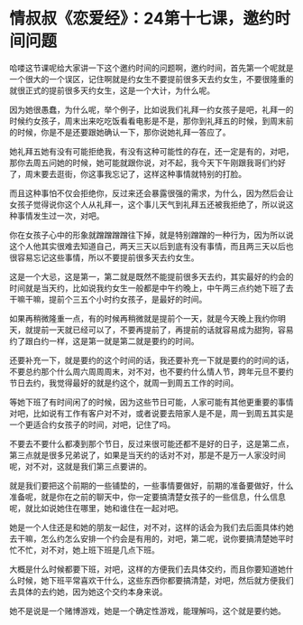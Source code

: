 # 情叔叔《恋爱经》：24第十七课，邀约时间问题

哈喽这节课呢给大家讲一下这个邀约时间的问题啊，邀约时间，首先第一个呢就是一个很大的一个误区，记住啊就是约女生不要提前很多天去约女生，不要很隆重的就很正式的提前很多天约女生，这是一个大计，为什么呢。

因为她很愚蠢，为什么呢，举个例子，比如说我们礼拜一约女孩子是吧，礼拜一的时候约女孩子，周末出来吃吃饭看看电影是不是，那你到礼拜五的时候，到周末前的时候，你是不是还要跟她确认一下，那你说她礼拜一答应了。

她礼拜五她有没有可能拒绝我，有没有这种可能性的存在，还一定是有的，对吧，那你去周五问她的时候，她可能就跟你说，对不起，我今天下午刚跟我哥们约好了，周末要去逛街，你这事我忘记了，这样这种事情就特别的打脸。

而且这种事怕不仅会拒绝你，反过来还会暴露很强的需求，为什么，因为然后会让女孩子觉得说你这个人从礼拜一，这个事儿天气到礼拜五还被我拒绝了，所以说这种事情发生过一次，对吧。

你在女孩子心中的形象就蹭蹭蹭蹭往下掉，就是特别蹭蹭的一种行为，因为所以说这个人他其实很难去知道自己，两天三天以后到底有没有事情，而且两三天以后也很容易忘记这些事情，所以不要提前很多天去约女生。

这是一个大忌，这是第一，第二就是既然不能提前很多天去约，其实最好的约会的时间就是当天约，比如说我约女生一般都是中午约晚上，中午两三点约她下班了去干嘛干嘛，提前个三五个小时约女孩子，是最好的时间。

如果再稍微隆重一点，有的时候再稍微就是提前个一天，就是今天晚上我约你明天，就提前一天就已经可以了，不要再提前了，再提前的话就容易成为甜狗，容易约了跟白约一样，这是第一就是第二就是要约的时间。

还要补充一下，就是要约的这个时间的话，我还要补充一下就是要约的时间的话，不要总约那个什么周六周周周末，对不对，也不要约什么情人节，跨年元旦不要约节日去约，我觉得最好的就是约这个，就周一到周五工作的时间。

等她下班了有时间闲了的时候，因为这些节日可能，人家可能有其他更重要的事情对吧，比如说有工作有客户对不对，或者说要去陪家人是不是，周一到周五其实是一个更适合约女孩子的时间，对吧，记住了吗。

不要去不要什么都凑到那个节日，反过来很可能还都不是好的日子，这是第二点，第三点就是很多兄弟说了，如果是当天约的话对不对，那是不是万一人家没时间呢，对不对，这就是我们第三点要讲的。

就是我们要把这个前期的一些铺垫的，一些事情要做好，前期的准备要做好，什么准备呢，就是你在之前的聊天中，你一定要搞清楚女孩子的一些信息，什么信息呢，就比如说她住在哪里，她和谁住在一起对吧。

她是一个人住还是和她的朋友一起住，对不对，这样的话会为我们去后面具体约她去干嘛，怎么约怎么安排一个约会是有用的，对吧，第二呢，说你要搞清楚她平时忙不忙，对不对，她上班下班是几点下班。

大概是什么时候都要下班，对吧，这样的方便我们去具体交约，而且你要知道她什么时候，她下班平常喜欢干什么，这些东西你都要搞清楚，对吧，然后就方便我们去具体的去约她，因为她这个交约本身来说。

她不是说是一个赌博游戏，她是一个确定性游戏，能理解吗，这个就是要约她。